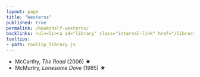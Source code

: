 ```yaml
---
layout: page
title: "Westerns"
published: true
permalink: /bookshelf-westerns/
backlinks: <ul><li><a id="library" class="internal-link" href="/library/">Library</a></li></ul>
tooltips: 
- path: tooltip_library.js
---
```


* McCarthy, *The Road* (2006) ★
* McMurtry, *Lonesome Dove* (1985) ★
